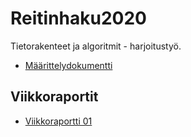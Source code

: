 # Reitinhaku2020

Tietorakenteet ja algoritmit - harjoitustyö.

* [Määrittelydokumentti](https://github.com/tjvalkonen/Reitinhaku2020/blob/master/Dokumentaatio/maarittelydokumentti.md)

## Viikkoraportit

* [Viikkoraportti 01](https://github.com/tjvalkonen/Reitinhaku2020/blob/master/Dokumentaatio/viikkoraportti01.md)
